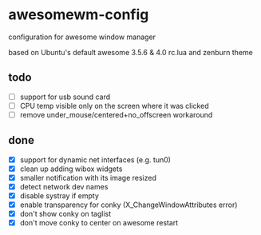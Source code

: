 # awesomewm-config
configuration for awesome window manager

based on Ubuntu's default awesome 3.5.6 & 4.0 rc.lua and zenburn theme

## todo
- [ ] support for usb sound card
- [ ] CPU temp visible only on the screen where it was clicked
- [ ] remove under_mouse/centered+no_offscreen workaround

## done
- [x] support for dynamic net interfaces (e.g. tun0)
- [x] clean up adding wibox widgets
- [x] smaller notification with its image resized
- [x] detect network dev names
- [x] disable systray if empty
- [x] enable transparency for conky (X_ChangeWindowAttributes error)
- [x] don't show conky on taglist
- [x] don't move conky to center on awesome restart
